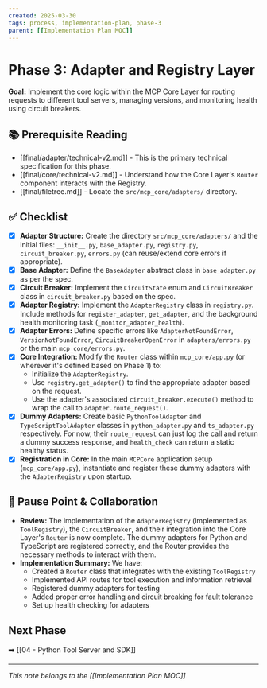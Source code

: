 ```yaml
---
created: 2025-03-30
tags: process, implementation-plan, phase-3
parent: [[Implementation Plan MOC]]
---
```


# Phase 3: Adapter and Registry Layer

**Goal:** Implement the core logic within the MCP Core Layer for routing requests to different tool servers, managing versions, and monitoring health using circuit breakers.

## 📚 Prerequisite Reading

- [[final/adapter/technical-v2.md]] - This is the primary technical specification for this phase.
- [[final/core/technical-v2.md]] - Understand how the Core Layer's `Router` component interacts with the Registry.
- [[final/filetree.md]] - Locate the `src/mcp_core/adapters/` directory.

## ✅ Checklist

- [x] **Adapter Structure:** Create the directory `src/mcp_core/adapters/` and the initial files: `__init__.py`, `base_adapter.py`, `registry.py`, `circuit_breaker.py`, `errors.py` (can reuse/extend core errors if appropriate).
- [x] **Base Adapter:** Define the `BaseAdapter` abstract class in `base_adapter.py` as per the spec.
- [x] **Circuit Breaker:** Implement the `CircuitState` enum and `CircuitBreaker` class in `circuit_breaker.py` based on the spec.
- [x] **Adapter Registry:** Implement the `AdapterRegistry` class in `registry.py`. Include methods for `register_adapter`, `get_adapter`, and the background health monitoring task (`_monitor_adapter_health`).
- [x] **Adapter Errors:** Define specific errors like `AdapterNotFoundError`, `VersionNotFoundError`, `CircuitBreakerOpenError` in `adapters/errors.py` or the main `mcp_core/errors.py`.
- [x] **Core Integration:** Modify the `Router` class within `mcp_core/app.py` (or wherever it's defined based on Phase 1) to:
  - Initialize the `AdapterRegistry`.
  - Use `registry.get_adapter()` to find the appropriate adapter based on the request.
  - Use the adapter's associated `circuit_breaker.execute()` method to wrap the call to `adapter.route_request()`.
- [x] **Dummy Adapters:** Create basic `PythonToolAdapter` and `TypeScriptToolAdapter` classes in `python_adapter.py` and `ts_adapter.py` respectively. For now, their `route_request` can just log the call and return a dummy success response, and `health_check` can return a static healthy status.
- [x] **Registration in Core:** In the main `MCPCore` application setup (`mcp_core/app.py`), instantiate and register these dummy adapters with the `AdapterRegistry` upon startup.

## 🛑 Pause Point & Collaboration

- **Review:** The implementation of the `AdapterRegistry` (implemented as `ToolRegistry`), the `CircuitBreaker`, and their integration into the Core Layer's `Router` is now complete. The dummy adapters for Python and TypeScript are registered correctly, and the Router provides the necessary methods to interact with them.
- **Implementation Summary:** We have:
  - Created a `Router` class that integrates with the existing `ToolRegistry`
  - Implemented API routes for tool execution and information retrieval
  - Registered dummy adapters for testing
  - Added proper error handling and circuit breaking for fault tolerance
  - Set up health checking for adapters

## Next Phase

➡️ [[04 - Python Tool Server and SDK]]

---

_This note belongs to the [[Implementation Plan MOC]]_
